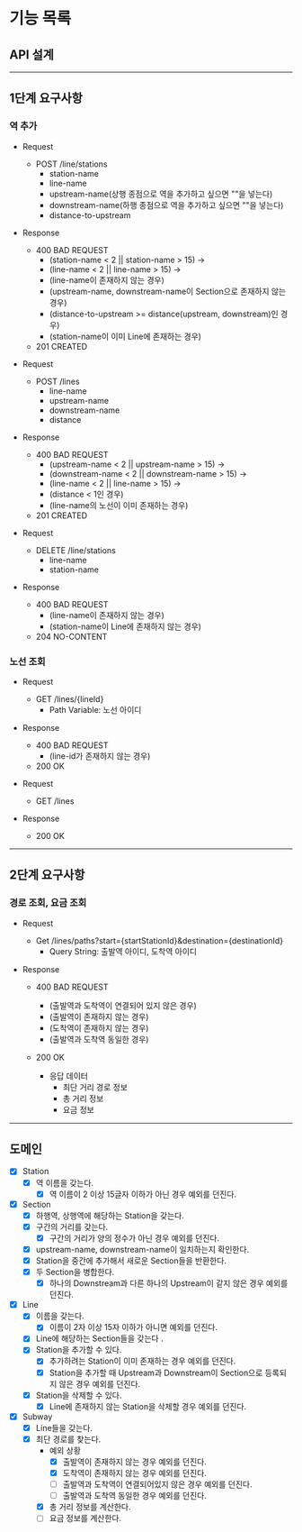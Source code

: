 # 기능 목록

## API 설계

---

## 1단계 요구사항

### 역 추가

- Request
  - POST /line/stations 
      - station-name
      - line-name
      - upstream-name(상행 종점으로 역을 추가하고 싶으면 ""을 넣는다)
      - downstream-name(하행 종점으로 역을 추가하고 싶으면 ""을 넣는다)
      - distance-to-upstream

- Response
  - 400 BAD REQUEST
    - (station-name < 2 || station-name > 15) ->
    - (line-name < 2 || line-name > 15) ->
    - (line-name이 존재하지 않는 경우)
    - (upstream-name, downstream-name이 Section으로 존재하지 않는 경우)
    - (distance-to-upstream >= distance(upstream, downstream)인 경우)
    - (station-name이 이미 Line에 존재하는 경우)
  - 201 CREATED

- Request
  - POST /lines
      - line-name 
      - upstream-name
      - downstream-name
      - distance

- Response
  - 400 BAD REQUEST
    - (upstream-name < 2 || upstream-name > 15) ->
    - (downstream-name < 2 || downstream-name > 15) ->
    - (line-name < 2 || line-name > 15) ->
    - (distance < 1인 경우)
    - (line-name의 노선이 이미 존재하는 경우)
  - 201 CREATED

- Request
  - DELETE /line/stations
      - line-name
      - station-name

- Response
  - 400 BAD REQUEST
    - (line-name이 존재하지 않는 경우)
    - (station-name이 Line에 존재하지 않는 경우)
  - 204 NO-CONTENT

### 노선 조회

- Request
  - GET /lines/{lineId}
      - Path Variable: 노선 아이디

- Response
  - 400 BAD REQUEST
    - (line-id가 존재하지 않는 경우)
  - 200 OK

- Request
  - GET /lines

- Response
  - 200 OK

---

## 2단계 요구사항

### 경로 조회, 요금 조회

- Request
  - Get /lines/paths?start={startStationId}&destination={destinationId}
    - Query String: 출발역 아이디, 도착역 아이디

- Response
  - 400 BAD REQUEST
    - (출발역과 도착역이 연결되어 있지 않은 경우)
    - (출발역이 존재하지 않는 경우)
    - (도착역이 존재하지 않는 경우)
    - (출발역과 도착역 동일한 경우)
    
  - 200 OK
    - 응답 데이터
      - 최단 거리 경로 정보
      - 총 거리 정보
      - 요금 정보

---

## 도메인

- [x] Station
  - [x] 역 이름을 갖는다.
    - [x] 역 이름이 2 이상 15글자 이하가 아닌 경우 예외를 던진다.

- [x] Section
  - [x] 하행역, 상행역에 해당하는 Station을 갖는다.
  - [x] 구간의 거리를 갖는다.
    - [x] 구간의 거리가 양의 정수가 아닌 경우 예외를 던진다.
  - [x] upstream-name, downstream-name이 일치하는지 확인한다.
  - [x] Station을 중간에 추가해서 새로운 Section들을 반환한다.
  - [x] 두 Section을 병합한다.
    - [x] 하나의 Downstream과 다른 하나의 Upstream이 같지 않은 경우 예외를 던진다.
 
- [x] Line
  - [x] 이름을 갖는다.
    - [x] 이름이 2자 이상 15자 이하가 아니면 예외를 던진다.
  - [x] Line에 해당하는 Section들을 갖는다 .
  - [x] Station을 추가할 수 있다.
    - [x] 추가하려는 Station이 이미 존재하는 경우 예외를 던진다.
    - [x] Station을 추가할 때 Upstream과 Downstream이 Section으로 등록되지 않은 경우 예외를 던진다.
  - [x] Station을 삭제할 수 있다.
    - [x] Line에 존재하지 않는 Station을 삭제할 경우 예외를 던진다.

- [x] Subway
  - [x] Line들을 갖는다.
  - [x] 최단 경로를 찾는다.
    - 예외 상황
      - [x] 출발역이 존재하지 않는 경우 예외를 던진다.
      - [x] 도착역이 존재하지 않는 경우 예외를 던진다.
      - [ ] 출발역과 도착역이 연결되어있지 않은 경우 예외를 던진다.
      - [ ] 출발역과 도착역 동일한 경우 예외를 던진다.
    - [x] 총 거리 정보를 계산한다.
    - [ ] 요금 정보를 계산한다.
